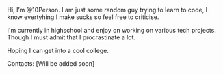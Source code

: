 Hi, I’m @10Person. I am just some random guy trying to learn to code, I know evertyhing I make sucks so feel free to criticise.

I'm currently in highschool and enjoy on working on various tech projects. Though I must admit that I procrastinate a lot.

Hoping I can get into a cool college.

Contacts: [Will be added soon]
